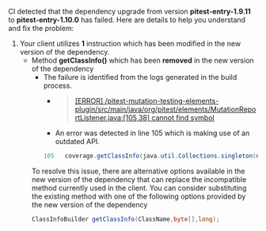 CI detected that the dependency upgrade from version **pitest-entry-1.9.11** to **pitest-entry-1.10.0** has failed. Here are details to help you understand and fix the problem:
1. Your client utilizes **1** instruction which has been modified in the new version of the dependency.
   * <summary>Method <b>getClassInfo()</b> which has been <b>removed</b> in the new version of the dependency</summary>
            
        *  <summary>The failure is identified from the logs generated in the build process. </summary>
          
            *   >[[ERROR] /pitest-mutation-testing-elements-plugin/src/main/java/org/pitest/elements/MutationReportListener.java:[105,38] cannot find symbol](https://github.com/chains-project/breaking-good/actions/runs/8110103454/job/22166641300#step:4:276)
            *   An error was detected in line 105 which is making use of an outdated API.
             ``` java
             105   coverage.getClassInfo(java.util.Collections.singleton(data.getMutatedClass()));
            ```
            
        To resolve this issue, there are alternative options available in the new version of the dependency that can replace the incompatible method currently used in the client. You can consider substituting the existing method with one of the following options provided by the new version of the dependency
        ``` java
        ClassInfoBuilder getClassInfo(ClassName,byte[],long);
        ```


